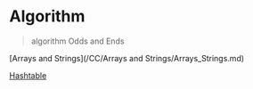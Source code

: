 Algorithm
=========
> algorithm Odds and Ends

[Arrays and Strings](/CC/Arrays and Strings/Arrays_Strings.md)

[Hashtable](/Sum/hashtable/hashtablesum.md)
